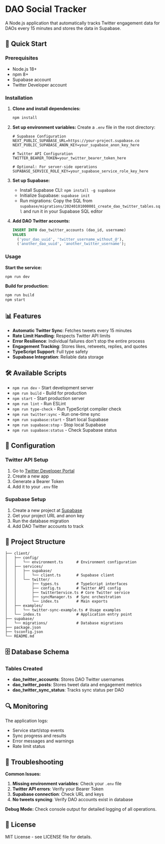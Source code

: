 # DAO Social Tracker

A Node.js application that automatically tracks Twitter engagement data for DAOs every 15 minutes and stores the data in Supabase.

## 🚀 Quick Start

### Prerequisites

- Node.js 18+ 
- npm 8+
- Supabase account
- Twitter Developer account

### Installation

1. **Clone and install dependencies:**
   ```bash
   npm install
   ```

2. **Set up environment variables:**
   Create a `.env` file in the root directory:
   ```env
   # Supabase Configuration
   NEXT_PUBLIC_SUPABASE_URL=https://your-project.supabase.co
   NEXT_PUBLIC_SUPABASE_ANON_KEY=your_supabase_anon_key_here
   
   # Twitter API Configuration
   TWITTER_BEARER_TOKEN=your_twitter_bearer_token_here
   
   # Optional: For server-side operations
   SUPABASE_SERVICE_ROLE_KEY=your_supabase_service_role_key_here
   ```

3. **Set up Supabase:**
   - Install Supabase CLI: `npm install -g supabase`
   - Initialize Supabase: `supabase init`
   - Run migrations: Copy the SQL from `supabase/migrations/20240101000001_create_dao_twitter_tables.sql` and run it in your Supabase SQL editor

4. **Add DAO Twitter accounts:**
   ```sql
   INSERT INTO dao_twitter_accounts (dao_id, username)
   VALUES 
     ('your_dao_uuid', 'twitter_username_without_@'),
     ('another_dao_uuid', 'another_twitter_username');
   ```

### Usage

**Start the service:**
```bash
npm run dev
```

**Build for production:**
```bash
npm run build
npm start
```

## 📊 Features

- **Automatic Twitter Sync**: Fetches tweets every 15 minutes
- **Rate Limit Handling**: Respects Twitter API limits
- **Error Resilience**: Individual failures don't stop the entire process
- **Engagement Tracking**: Stores likes, retweets, replies, and quotes
- **TypeScript Support**: Full type safety
- **Supabase Integration**: Reliable data storage

## 🛠️ Available Scripts

- `npm run dev` - Start development server
- `npm run build` - Build for production
- `npm start` - Start production server
- `npm run lint` - Run ESLint
- `npm run type-check` - Run TypeScript compiler check
- `npm run twitter:sync` - Run one-time sync
- `npm run supabase:start` - Start local Supabase
- `npm run supabase:stop` - Stop local Supabase
- `npm run supabase:status` - Check Supabase status

## 🔧 Configuration

### Twitter API Setup

1. Go to [Twitter Developer Portal](https://developer.twitter.com/)
2. Create a new app
3. Generate a Bearer Token
4. Add it to your `.env` file

### Supabase Setup

1. Create a new project at [Supabase](https://supabase.com/)
2. Get your project URL and anon key
3. Run the database migration
4. Add DAO Twitter accounts to track

## 📁 Project Structure

```
├── client/
│   ├── config/
│   │   └── environment.ts      # Environment configuration
│   ├── services/
│   │   ├── supabase/
│   │   │   └── client.ts       # Supabase client
│   │   └── twitter/
│   │       ├── types.ts        # TypeScript interfaces
│   │       ├── config.ts       # Twitter API config
│   │       ├── twitterService.ts # Core Twitter service
│   │       ├── syncManager.ts  # Sync orchestration
│   │       └── index.ts        # Main exports
│   ├── examples/
│   │   └── twitter-sync-example.ts # Usage examples
│   └── index.ts                # Application entry point
├── supabase/
│   └── migrations/             # Database migrations
├── package.json
├── tsconfig.json
└── README.md
```

## 🗄️ Database Schema

### Tables Created

- **dao_twitter_accounts**: Stores DAO Twitter usernames
- **dao_twitter_posts**: Stores tweet data and engagement metrics
- **dao_twitter_sync_status**: Tracks sync status per DAO

## 🔍 Monitoring

The application logs:
- Service start/stop events
- Sync progress and results
- Error messages and warnings
- Rate limit status

## 🐛 Troubleshooting

**Common Issues:**

1. **Missing environment variables**: Check your `.env` file
2. **Twitter API errors**: Verify your Bearer Token
3. **Supabase connection**: Check URL and keys
4. **No tweets syncing**: Verify DAO accounts exist in database

**Debug Mode:**
Check console output for detailed logging of all operations.

## 📝 License

MIT License - see LICENSE file for details. 